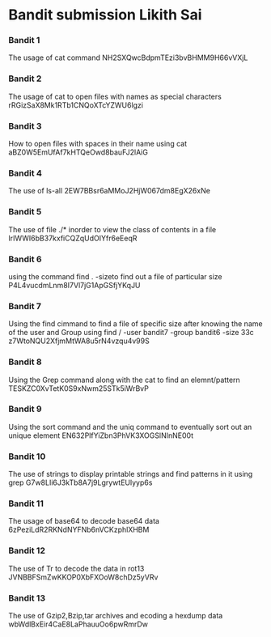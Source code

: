 # Bandit submission Likith Sai
<h3> Bandit 1</h3>
The usage of cat command 
NH2SXQwcBdpmTEzi3bvBHMM9H66vVXjL
<h3> Bandit 2</h3>
The usage of cat to open files with names as special characters
rRGizSaX8Mk1RTb1CNQoXTcYZWU6lgzi
<h3> Bandit 3</h3>
How to open files with spaces in their name using cat
aBZ0W5EmUfAf7kHTQeOwd8bauFJ2lAiG
<h3> Bandit 4</h3>
The use of ls-all
2EW7BBsr6aMMoJ2HjW067dm8EgX26xNe
<h3>Bandit 5</h3>
The use of file ./* inorder to view the class of contents in a file
lrIWWI6bB37kxfiCQZqUdOIYfr6eEeqR
<h3>Bandit 6</h3>
using the command find . -sizeto find out a file of particular size
P4L4vucdmLnm8I7Vl7jG1ApGSfjYKqJU
<h3>Bandit 7</h3>
Using the find cimmand to find a file of specific size after knowing the name of the user and Group using find / -user bandit7 -group bandit6 -size 33c
z7WtoNQU2XfjmMtWA8u5rN4vzqu4v99S
<h3>Bandit 8</h3>
Using the Grep command along with the cat to find an elemnt/pattern
TESKZC0XvTetK0S9xNwm25STk5iWrBvP
<h3>Bandit 9</h3>
Using the sort command and the uniq command to eventually sort out an unique element
EN632PlfYiZbn3PhVK3XOGSlNInNE00t
<h3>Bandit 10</h3>
The use of strings to display printable strings and find patterns in it using grep 
G7w8LIi6J3kTb8A7j9LgrywtEUlyyp6s
<h3>Bandit 11</h3>
The usage of base64 to decode base64 data
6zPeziLdR2RKNdNYFNb6nVCKzphlXHBM
<h3>Bandit 12</h3>
The use of Tr to decode the data in rot13
JVNBBFSmZwKKOP0XbFXOoW8chDz5yVRv
<h3>Bandit 13</h3>
The use of Gzip2,Bzip,tar archives and ecoding a hexdump data
wbWdlBxEir4CaE8LaPhauuOo6pwRmrDw


